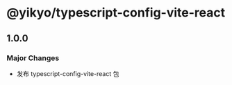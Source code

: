 # @yikyo/typescript-config-vite-react

## 1.0.0

### Major Changes

- 发布 typescript-config-vite-react 包
